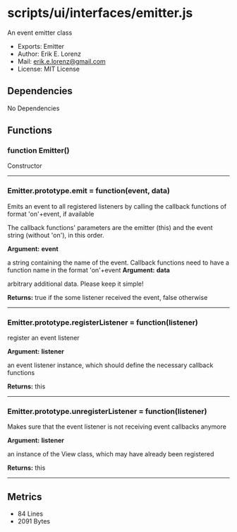 # scripts/ui/interfaces/emitter.js


An event emitter class

* Exports: Emitter
* Author: Erik E. Lorenz 
* Mail: <erik.e.lorenz@gmail.com>
* License: MIT License


## Dependencies

No Dependencies

## Functions

###   function Emitter()
Constructor

---


###   Emitter.prototype.emit = function(event, data)
Emits an event to all registered listeners by calling the callback
functions of format 'on'+event, if available

The callback functions' parameters are the emitter (this) and the event
string (without 'on'), in this order.

**Argument:** **event**

a string containing the name of the event. Callback functions need
to have a function name in the format 'on'+event
**Argument:** **data**

arbitrary additional data. Please keep it simple!

**Returns:** true if the some listener received the event, false otherwise

---


###   Emitter.prototype.registerListener = function(listener)
register an event listener

**Argument:** **listener**

an event listener instance, which should define the necessary
callback functions

**Returns:** this

---


###   Emitter.prototype.unregisterListener = function(listener)
Makes sure that the event listener is not receiving event callbacks anymore

**Argument:** **listener**

an instance of the View class, which may have already been
registered

**Returns:** this

---

## Metrics

* 84 Lines
* 2091 Bytes

